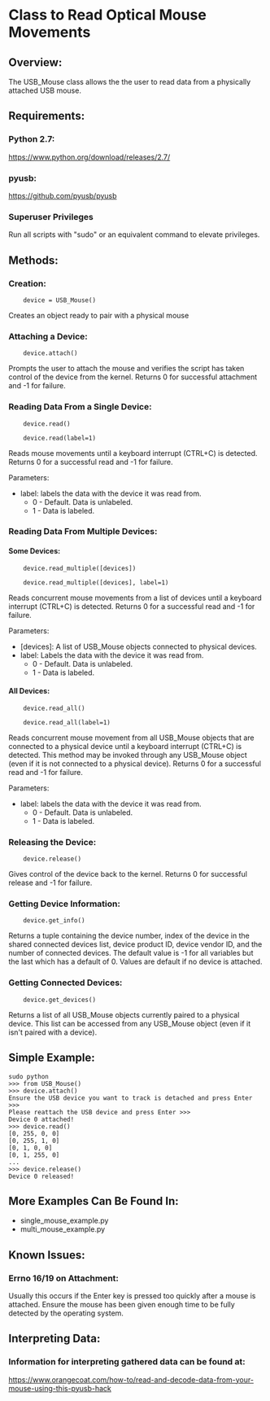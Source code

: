 # Class to Read Optical Mouse Movements

## Overview:
The USB_Mouse class allows the the user to read data from a
physically attached USB mouse. 

## Requirements:
###	Python 2.7:
https://www.python.org/download/releases/2.7/

###	pyusb:
https://github.com/pyusb/pyusb

###	Superuser Privileges
Run all scripts with "sudo" or an equivalent
command to elevate privileges. 

## Methods:
### 	Creation: 
```
	device = USB_Mouse()
```
Creates an object ready to pair with a physical mouse

###	Attaching a Device:
```
	device.attach()
```
Prompts the user to attach the mouse and verifies the
script has taken control of the device from the kernel.
Returns 0 for successful attachment and -1 for failure.

###	Reading Data From a Single Device:
```
	device.read()

	device.read(label=1)
```
Reads mouse movements until a keyboard interrupt (CTRL+C)
is detected.
Returns 0 for a successful read and -1 for failure.

Parameters: 
* label: labels the data with the device it was read from.
	* 0 - Default. Data is unlabeled.
	* 1 - Data is labeled.

### Reading Data From Multiple Devices:
#### Some Devices:
```
	device.read_multiple([devices]) 
					
	device.read_multiple([devices], label=1)
```
Reads concurrent mouse movements from a list of devices
until a keyboard interrupt (CTRL+C) is detected.
Returns 0 for a successful read and -1 for failure.

Parameters: 
* [devices]: A list of USB_Mouse objects connected to physical devices.
* label: Labels the data with the device it was read from.
	* 0 - Default. Data is unlabeled.
	* 1 - Data is labeled.

#### All Devices:

```
	device.read_all()
	
	device.read_all(label=1)
```
Reads concurrent mouse movement from all USB_Mouse objects that
are connected to a physical device until a keyboard interrupt (CTRL+C)
is detected. This method may be invoked through any USB_Mouse object 
(even if it is not connected to a physical device).
Returns 0 for a successful read and -1 for failure.

Parameters: 
* label: labels the data with the device it was read from.
	* 0 - Default. Data is unlabeled.
	* 1 - Data is labeled.

###	Releasing the Device:
```
	device.release()
```
Gives control of the device back to the kernel. 
Returns 0 for successful release and -1 for failure.

### Getting Device Information:
```
	device.get_info()
```
Returns a tuple containing the device number, index of the device
in the shared connected devices list, device product ID,
device vendor ID, and the number of connected devices. The default
value is -1 for all variables but the last which has a default of 0.
Values are default if no device is attached.

### Getting Connected Devices:
```
	device.get_devices()
```
Returns a list of all USB_Mouse objects currently paired to a physical
device. This list can be accessed from any USB_Mouse object (even
if it isn't paired with a device).
			  
##	Simple Example:
``` 
sudo python 
>>> from USB_Mouse()
>>> device.attach()
Ensure the USB device you want to track is detached and press Enter >>>
Please reattach the USB device and press Enter >>>
Device 0 attached!
>>> device.read()
[0, 255, 0, 0]
[0, 255, 1, 0]
[0, 1, 0, 0]
[0, 1, 255, 0]
...
>>> device.release()
Device 0 released!
```

## More Examples Can Be Found In:
* single_mouse_example.py
* multi_mouse_example.py

## Known Issues:
### Errno 16/19 on Attachment:
Usually this occurs if the Enter key is pressed too quickly after a
mouse is attached. Ensure the mouse has been given enough time to 
be fully detected by the operating system.

## Interpreting Data:
### Information for interpreting gathered data can be found at:
https://www.orangecoat.com/how-to/read-and-decode-data-from-your-mouse-using-this-pyusb-hack
